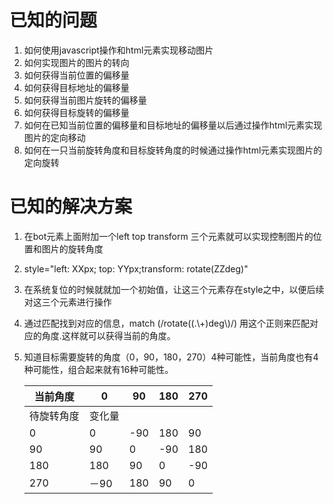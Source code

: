 # 已知的问题

1. 如何使用javascript操作和html元素实现移动图片
2. 如何实现图片的图片的转向
3. 如何获得当前位置的偏移量
4. 如何获得目标地址的偏移量
5. 如何获得当前图片旋转的偏移量
6. 如何获得目标旋转的偏移量
7. 如何在已知当前位置的偏移量和目标地址的偏移量以后通过操作html元素实现图片的定向移动
8. 如何在一只当前旋转角度和目标旋转角度的时候通过操作html元素实现图片的定向旋转



# 已知的解决方案

1. 在bot元素上面附加一个left top transform 三个元素就可以实现控制图片的位置和图片的旋转角度

2. style="left: XXpx; top: YYpx;transform: rotate(ZZdeg)"

3. 在系统复位的时候就就加一个初始值，让这三个元素存在style之中，以便后续对这三个元素进行操作

4. 通过匹配找到对应的信息，match (/rotate\((.\\+)deg\\)/) 用这个正则来匹配对应的角度.这样就可以获得当前的角度。

5. 知道目标需要旋转的角度（0，90，180，270）4种可能性，当前角度也有4种可能性，组合起来就有16种可能性。

   | 当前角度  | 0    | 90   | 180  | 270  |
   | ----- | ---- | ---- | ---- | ---- |
   | 待旋转角度 | 变化量  |      |      |      |
   | 0     | 0    | -90  | 180  | 90   |
   | 90    | 90   | 0    | -90  | 180  |
   | 180   | 180  | 90   | 0    | -90  |
   | 270   | －90  | 180  | 90   | 0    |

   ​

   ​



